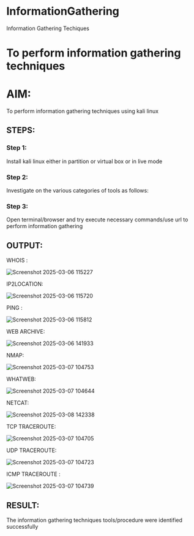 # InformationGathering
Information Gathering Techiques

# To perform information gathering techniques

# AIM:

To perform information gathering techniques using kali linux 

## STEPS:

### Step 1:

Install kali linux either in partition or virtual box or in live mode

### Step 2:

Investigate on the various categories of tools as follows:

### Step 3:
Open terminal/browser and try execute necessary commands/use url to perform information gathering


## OUTPUT:

WHOIS :


![Screenshot 2025-03-06 115227](https://github.com/user-attachments/assets/046fb1a0-f288-4e12-b4e1-abbd68a4938c)



IP2LOCATION:

![Screenshot 2025-03-06 115720](https://github.com/user-attachments/assets/fb36431b-9dee-41c6-961b-9f9611dc1600)



PING :


![Screenshot 2025-03-06 115812](https://github.com/user-attachments/assets/d9df75af-f095-4baa-9f0f-c617d6ae32f9)




WEB ARCHIVE:


![Screenshot 2025-03-06 141933](https://github.com/user-attachments/assets/a16c08c2-0de1-46ef-ac98-ab3ded86c70b)


NMAP:


![Screenshot 2025-03-07 104753](https://github.com/user-attachments/assets/070c7fab-021d-4bc5-ac11-d5c80d55ed70)



WHATWEB:

![Screenshot 2025-03-07 104644](https://github.com/user-attachments/assets/1d12cf78-6271-432a-ae48-ac47305cab4c)

NETCAT:


![Screenshot 2025-03-08 142338](https://github.com/user-attachments/assets/089a3f73-335f-4754-bebc-872d8a773aa6)



TCP TRACEROUTE:

![Screenshot 2025-03-07 104705](https://github.com/user-attachments/assets/50751bd9-2281-4aad-b738-8e3b13965c21)


UDP TRACEROUTE:

![Screenshot 2025-03-07 104723](https://github.com/user-attachments/assets/24ae54c9-f50b-4edc-94b6-05d2d3a96bb8)


ICMP TRACEROUTE :


![Screenshot 2025-03-07 104739](https://github.com/user-attachments/assets/eb178886-377e-4320-8af2-6c1604c1574d)




## RESULT:
The information gathering techniques tools/procedure were  identified successfully
